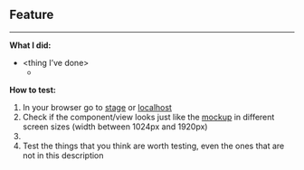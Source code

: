 ## Feature
---
**What I did:**
- <thing I’ve done>
   - <detailing>

**How to test:**
1. In your browser go to [stage](http://dashboardsehab.netlify.app/) or [localhost](http://localhost:3000/)
2. Check if the component/view looks just like the [mockup](https://xd.adobe.com/view/deba99d5-155f-46b5-8638-39a64f06fb87-8be9/specs/) in different screen sizes (width between 1024px and 1920px)
3. <issue specific action test>
4. Test the things that you think are worth testing, even the ones that are not in this description
